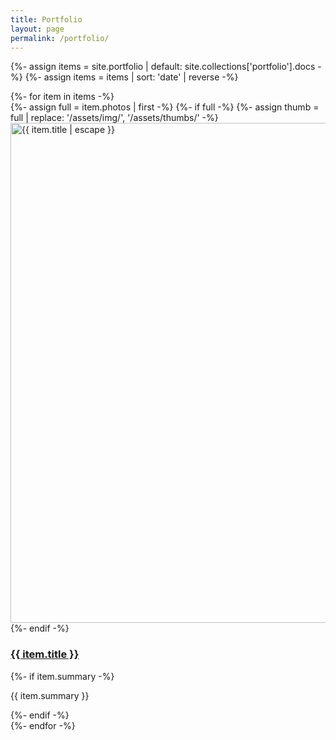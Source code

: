 ```yaml
---
title: Portfolio
layout: page
permalink: /portfolio/
---
```


{%- assign items = site.portfolio | default: site.collections['portfolio'].docs -%}
{%- assign items = items | sort: 'date' | reverse -%}

<div class="card-grid" id="portfolio-grid">
  {%- for item in items -%}
    <article class="card">
      {%- assign full = item.photos | first -%}
      {%- if full -%}
        {%- assign thumb = full | replace: '/assets/img/', '/assets/thumbs/' -%}
        <a class="gallery-item"
           href="{{ full | relative_url }}"
           data-full="{{ full | relative_url }}"
           data-alt="{{ item.title | escape }}"
           data-caption="{{ item.summary | default: '' | escape }}"
           aria-label="Open image">
          <img
            src="{{ thumb | relative_url }}"
            alt="{{ item.title | escape }}"
            loading="lazy"
            decoding="async"
            width="800"
            height="800"
            onerror="this.onerror=null;this.src='{{ full | relative_url }}'"
          >
        </a>
      {%- endif -%}
      <div class="pad">
        <h3><a href="{{ item.url | relative_url }}">{{ item.title }}</a></h3>
        {%- if item.summary -%}<p>{{ item.summary }}</p>{%- endif -%}
      </div>
    </article>
  {%- endfor -%}
</div>